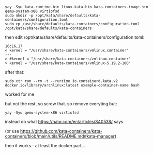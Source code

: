 ```
yay -Syu kata-runtime-bin linux-kata-bin kata-containers-image-bin qemu-system-x86 virtiofsd
sudo mkdir -p /opt/kata/share/defaults/kata-containers/configuration.toml
sudo cp /usr/share/defaults/kata-containers/configuration.toml /opt/kata/share/defaults/kata-containers
```

then edit /opt/kata/share/defaults/kata-containers/configuration.toml:
```
16c16,17
< kernel = "/usr/share/kata-containers/vmlinux.container"
---
> #kernel = "/usr/share/kata-containers/vmlinux.container"
> kernel = "/usr/share/kata-containers/vmlinux-5.19.2-100"
```
after that:
```
sudo ctr run --rm -t --runtime io.containerd.kata.v2 docker.io/library/archlinux:latest example-container-name bash
```
worked for me

but not the rest, so screw that.
so remove everyting but:

`yay -Syu qemu-system-x86 virtiofsd`

instead do what https://habr.com/en/articles/840538/ says

(or use https://github.com/kata-containers/kata-containers/blob/main/utils/README.md#kata-manager)

then it works - at least the docker part...
